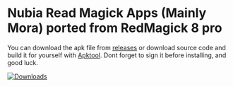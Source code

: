 # Nubia Read Magick Apps (Mainly Mora) ported from RedMagick 8 pro
You can download the apk file from [releases](https://github.com/N3kowarriorCZenchilada/Red-Magick-Ported-Apps-RM8p/releases) or download source code and build it for yourself with [Apktool](https://ibotpeaches.github.io/Apktool/). Dont forget to sign it before installing, and good luck.

[![Downloads](https://img.shields.io/github/downloads/N3kowarriorCZenchilada/Red-Magick-Ported-Apps-RM8p/total?style=flat-square)](https://github.com/N3kowarriorCZenchilada/Red-Magick-Ported-Apps-RM8p/releases)

